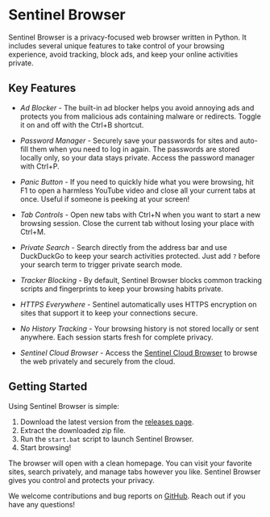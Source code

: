 # Sentinel Browser

Sentinel Browser is a privacy-focused web browser written in Python. It includes several unique features to take control of your browsing experience, avoid tracking, block ads, and keep your online activities private.

## Key Features

- *Ad Blocker* - The built-in ad blocker helps you avoid annoying ads and protects you from malicious ads containing malware or redirects. Toggle it on and off with the Ctrl+B shortcut.

- *Password Manager* - Securely save your passwords for sites and auto-fill them when you need to log in again. The passwords are stored locally only, so your data stays private. Access the password manager with Ctrl+P.

- *Panic Button* - If you need to quickly hide what you were browsing, hit F1 to open a harmless YouTube video and close all your current tabs at once. Useful if someone is peeking at your screen!

- *Tab Controls* - Open new tabs with Ctrl+N when you want to start a new browsing session. Close the current tab without losing your place with Ctrl+M.

- *Private Search* - Search directly from the address bar and use DuckDuckGo to keep your search activities protected. Just add `?` before your search term to trigger private search mode.

- *Tracker Blocking* - By default, Sentinel Browser blocks common tracking scripts and fingerprints to keep your browsing habits private.

- *HTTPS Everywhere* - Sentinel automatically uses HTTPS encryption on sites that support it to keep your connections secure.

- *No History Tracking* - Your browsing history is not stored locally or sent anywhere. Each session starts fresh for complete privacy.

- *Sentinel Cloud Browser* - Access the [Sentinel Cloud Browser](https://sentinel.x10.bz) to browse the web privately and securely from the cloud. 

## Getting Started

Using Sentinel Browser is simple:

1. Download the latest version from the [releases page]().
2. Extract the downloaded zip file.
3. Run the `start.bat` script to launch Sentinel Browser.
4. Start browsing!

The browser will open with a clean homepage. You can visit your favorite sites, search privately, and manage tabs however you like. Sentinel Browser gives you control and protects your privacy.

We welcome contributions and bug reports on [GitHub](). Reach out if you have any questions!

